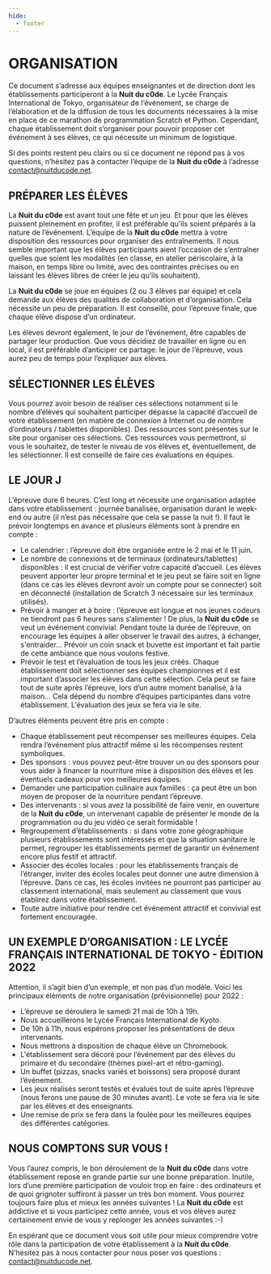 ```yaml
---
hide:
  - footer
---
```


# ORGANISATION

Ce document s’adresse aux équipes enseignantes et de direction dont les établissements participeront à la **Nuit du c0de**. Le Lycée Français International de Tokyo, organisateur de l’événement, se charge de l’élaboration et de la diffusion de tous les documents nécessaires à la mise en place de ce marathon de programmation Scratch et Python. Cependant, chaque établissement doit s’organiser pour pouvoir proposer cet événement à ses élèves, ce qui nécessite un minimum de logistique.

Si des points restent peu clairs ou si ce document ne répond pas à vos questions, n’hésitez pas à contacter l’équipe de la **Nuit du c0de** à l’adresse contact@nuitducode.net. 

## PRÉPARER LES ÉLÈVES
La **Nuit du c0de** est avant tout une fête et un jeu. Et pour que les élèves puissent pleinement en profiter, il est préférable qu’ils soient préparés à la nature de l’événement. L’équipe de la **Nuit du c0de** mettra à votre disposition des ressources pour organiser des entraînements. Il nous semble important que les élèves participants aient l’occasion de s’entraîner  quelles que soient les modalités (en classe, en atelier périscolaire, à la maison, en temps libre ou limité, avec des contraintes précises ou en laissant les élèves libres de créer le jeu qu’ils souhaitent).

La **Nuit du c0de** se joue en équipes (2 ou 3 élèves par équipe) et cela demande aux élèves des qualités de collaboration et d’organisation. Cela nécessite un peu de préparation. Il est conseillé, pour l’épreuve finale, que chaque élève dispose d’un ordinateur.

Les élèves devront également, le jour de l’événement, être capables de partager leur production. Que vous décidiez de travailler en ligne ou en local, il est préférable d’anticiper ce partage: le jour de l’épreuve, vous aurez peu de temps pour l’expliquer aux élèves.

## SÉLECTIONNER LES ÉLÈVES
Vous pourrez avoir besoin de réaliser ces sélections notamment si le nombre d’élèves qui souhaitent participer dépasse la capacité d’accueil de votre établissement (en matière de connexion à Internet ou de nombre d’ordinateurs / tablettes disponibles). Des ressources sont présentes sur le site pour organiser ces sélections. Ces ressources vous permettront, si vous le souhaitez, de tester le niveau de vos élèves et, éventuellement, de les sélectionner. Il est conseillé de faire ces évaluations en équipes.

## LE JOUR J
L’épreuve dure 6 heures. C’est long et nécessite une organisation adaptée dans votre établissement : journée banalisée, organisation durant le week-end ou autre (il n’est pas nécessaire que cela se passe la nuit !). Il faut le prévoir longtemps en avance et plusieurs éléments sont à prendre en compte :

* Le calendrier : l’épreuve doit être organisée entre le 2 mai et le 11 juin.
* Le nombre de connexions et de terminaux (ordinateurs/tablettes) disponibles : il est crucial de vérifier votre capacité d’accueil. Les élèves peuvent apporter leur propre terminal et le jeu peut se faire soit en ligne (dans ce cas les élèves devront avoir un compte pour se connecter) soit en déconnecté (installation de Scratch 3 nécessaire sur les terminaux utilisés).
* Prévoir à manger et à boire : l’épreuve est longue et nos jeunes codeurs ne tiendront pas 6 heures sans s’alimenter ! De plus, la **Nuit du c0de** se veut un événement convivial. Pendant toute la durée de l’épreuve, on encourage les équipes à aller observer le travail des autres, à échanger, s'entraider... Prévoir un coin snack et buvette est important et fait partie de cette ambiance que nous voulons festive.
* Prévoir le test et l’évaluation de tous les jeux créés. Chaque établissement doit sélectionner ses équipes championnes et il est important d’associer les élèves dans cette sélection. Cela peut se faire tout de suite après l’épreuve, lors d’un autre moment banalisé, à la maison... Cela dépend du nombre d’équipes participantes dans votre établissement. L'évaluation des jeux se fera via le site.

D’autres éléments peuvent être pris en compte :

* Chaque établissement peut récompenser ses meilleures équipes. Cela rendra l’événement plus attractif même si les récompenses restent symboliques.
* Des sponsors : vous pouvez peut-être trouver un ou des sponsors pour vous aider à financer la nourriture mise à disposition des élèves et les éventuels cadeaux pour vos meilleures équipes.
* Demander une participation culinaire aux familles : ça peut être un bon moyen de proposer de la nourriture pendant l’épreuve.
* Des intervenants : si vous avez la possibilité de faire venir, en ouverture de la **Nuit du c0de**, un intervenant capable de présenter le monde de la programmation ou du jeu vidéo ce serait formidable !
* Regroupement d’établissements : si dans votre zone géographique plusieurs établissements sont intéressés et que la situation sanitaire le permet, regrouper les établissements permet de garantir un événement encore plus festif et attractif.
* Associer des écoles locales : pour les établissements français de l’étranger, inviter des écoles locales peut donner une autre dimension à l’épreuve. Dans ce cas, les écoles invitées ne pourront pas participer au classement international, mais seulement au classement que vous établirez dans votre établissement.
* Toute autre initiative pour rendre cet événement attractif et convivial est fortement encouragée.

## UN EXEMPLE D’ORGANISATION : LE LYCÉE FRANÇAIS INTERNATIONAL DE TOKYO - ÉDITION 2022
Attention, il s’agit bien d’un exemple, et non pas d’un modèle. Voici les principaux éléments de notre organisation (prévisionnelle) pour 2022 :

* L’épreuve se déroulera le samedi 21 mai de 10h à 19h.
* Nous accueillerons le Lycée Français International de Kyoto.
* De 10h à 11h, nous espérons proposer les présentations de deux intervenants.
* Nous mettrons à disposition de chaque élève un Chromebook.
* L'établissement sera décoré pour l’événement par des élèves du primaire et du secondaire (thèmes pixel-art et rétro-gaming).
* Un buffet (pizzas, snacks variés et boissons) sera proposé durant l’événement.
* Les jeux réalisés seront testés et évalués tout de suite après l’épreuve (nous ferons une pause de 30 minutes avant). Le vote se fera via le site par les élèves et des enseignants.
* Une remise de prix se fera dans la foulée pour les meilleures équipes des différentes catégories.

## NOUS COMPTONS SUR VOUS !
Vous l’aurez compris, le bon déroulement de la **Nuit du c0de** dans votre établissement repose en grande partie sur une bonne préparation. Inutile, lors d’une première participation de vouloir trop en faire : des ordinateurs et de quoi grignoter suffiront à passer un très bon moment. Vous pourrez toujours faire plus et mieux les années suivantes ! La **Nuit du c0de** est addictive et si vous participez cette année, vous et vos élèves aurez certainement envie de vous y replonger les années suivantes :-)

En espérant que ce document vous soit utile pour mieux comprendre votre rôle dans la participation de votre établissement à la **Nuit du c0de**. N’hésitez pas à nous contacter pour nous poser vos questions : <u>contact@nuitducode.net</u>.
